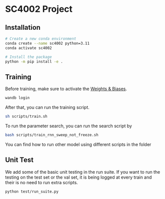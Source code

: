 # SC4002 Project

## Installation

```bash
# Create a new conda environment
conda create --name sc4002 python=3.11
conda activate sc4002

# Install the package
python -m pip install -e .
```

## Training

Before training, make sure to activate the [Weights & Biases](https://wandb.ai/).

```bash
wandb login
```

After that, you can run the training script.

```bash
sh scripts/train.sh
```

To run the parameter search, you can run the search script by

```bash
bash scripts/train_rnn_sweep_not_freeze.sh
```

You can find how to run other model using different scripts in the folder

## Unit Test

We add some of the basic unit testing in the run suite. If you want to run the testing on the test set or the val set, it is being logged at every train and their is no need to run extra scripts.

```bash
python test/run_suite.py
```
